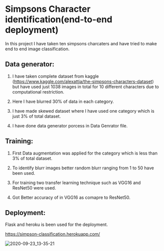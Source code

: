 # Simpsons Character identification(end-to-end deployment)
In this project I have taken ten simpsons charcaters and have tried to make end to end image classification.

## Data generator:

1. I have taken complete dataset from kaggle (https://www.kaggle.com/alexattia/the-simpsons-characters-dataset) but have used just 1038 images in total for 10 different characters due to computational restriction.

2. Here I have blurred 30% of data in each category.

4. I have made skewed dataset where I have used one category which is just 3% of total dataset.

5. I have done data generator porcess in Data Genrator file.


## Training:

1. First Data augmentation was applied for the category which is less than 3% of total dataset.

2. To identify blurr images better random blurr ranging from 1 to 50 have been used.

3. For training two transfer learning technique such as VGG16 and ResNet50 were used.

4. Got Better accuracy of in VGG16 as comapre to ResNet50.


## Deployment:

Flask and heroku is been used for the deployment. 

https://simpson-classification.herokuapp.com/

![2020-09-23_13-35-21](https://user-images.githubusercontent.com/30840805/93985494-cb909180-fda2-11ea-8229-dd17333c9903.png)
